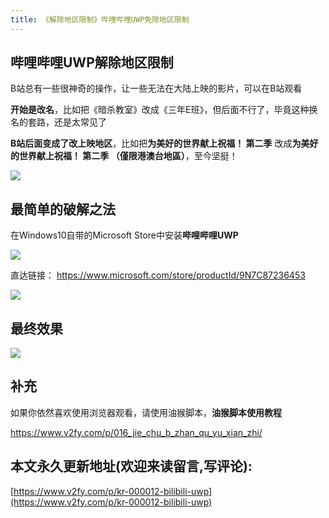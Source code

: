 ```yaml
---
title: 《解除地区限制》哔哩哔哩UWP免除地区限制
---
```


## 哔哩哔哩UWP解除地区限制

B站总有一些很神奇的操作，让一些无法在大陆上映的影片，可以在B站观看

**开始是改名**，比如把《暗杀教室》改成《三年E班》，但后面不行了，毕竟这种换名的套路，还是太常见了

**B站后面变成了改上映地区**，比如把**为美好的世界献上祝福！ 第二季** 改成**为美好的世界献上祝福！ 第二季 （僅限港澳台地區）**，至今坚挺！

![](https://www.v2fy.com/asset/kr-012-bilibili-uwp/uwp001.png)

## 最简单的破解之法

在Windows10自带的Microsoft Store中安装**哔哩哔哩UWP**

![](https://www.v2fy.com/asset/kr-012-bilibili-uwp/uwp002.png)

直达链接： https://www.microsoft.com/store/productId/9N7C87236453

![](https://www.v2fy.com/asset/kr-012-bilibili-uwp/uwp004.jpg)

## 最终效果


![](https://www.v2fy.com/asset/kr-012-bilibili-uwp/uwp006.png)



## 补充

如果你依然喜欢使用浏览器观看，请使用油猴脚本，**油猴脚本使用教程**

https://www.v2fy.com/p/016_jie_chu_b_zhan_qu_yu_xian_zhi/


## 本文永久更新地址(欢迎来读留言,写评论):

[https://www.v2fy.com/p/kr-000012-bilibili-uwp](https://www.v2fy.com/p/kr-000012-bilibili-uwp)
